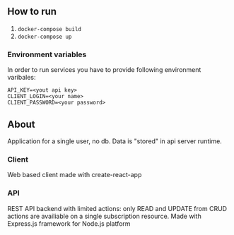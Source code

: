 ## How to run

1. `docker-compose build`
2. `docker-compose up`

### Environment variables

In order to run services you have to provide following environment varibales:
```
API_KEY=<yout api key>
CLIENT_LOGIN=<your name>
CLIENT_PASSWORD=<your password>
```

## About

Application for a single user, no db. Data is "stored" in api server runtime.

### Client

Web based client made with create-react-app

### API

REST API backend with limited actions: only READ and UPDATE from CRUD actions are availiable on a single subscription resource. Made with Express.js framework for Node.js platform